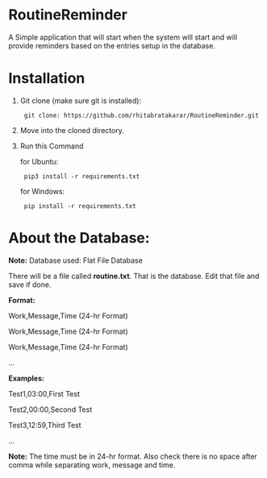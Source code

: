# RoutineReminder

A Simple application that will start when the system will start and will provide reminders based on the entries setup in the database.

# Installation

1. Git clone (make sure git is installed):

        git clone: https://github.com/rhitabratakarar/RoutineReminder.git

2. Move into the cloned directory.

3. Run this Command 

    for Ubuntu: 

        pip3 install -r requirements.txt

    for Windows:

        pip install -r requirements.txt

# About the Database:

__Note:__ Database used: Flat File Database

There will be a file called **routine.txt**. That is the database. Edit that file and save if done.

**Format:**

Work,Message,Time (24-hr Format)

Work,Message,Time (24-hr Format)

Work,Message,Time (24-hr Format)

...

**Examples:**

Test1,03:00,First Test

Test2,00:00,Second Test

Test3,12:59,Third Test

...

__Note:__ The time must be in 24-hr format. Also check there is no space after comma while separating work, message and time. 